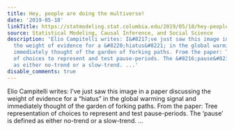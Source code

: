```yaml
---
title: Hey, people are doing the multiverse!
date: '2019-05-18'
linkTitle: https://statmodeling.stat.columbia.edu/2019/05/18/hey-people-are-doing-the-multiverse/
source: Statistical Modeling, Causal Inference, and Social Science
description: 'Elio Campitelli writes: I&#8217;ve just saw this image in a paper discussing
  the weight of evidence for a &#8220;hiatus&#8221; in the global warming signal and
  immediately thought of the garden of forking paths. From the paper: Tree representation
  of choices to represent and test pause-periods. The &#8216;pause&#8217; is defined
  as either no-trend or a slow-trend. ...'
disable_comments: true
---
```

Elio Campitelli writes: I&#8217;ve just saw this image in a paper discussing the weight of evidence for a &#8220;hiatus&#8221; in the global warming signal and immediately thought of the garden of forking paths. From the paper: Tree representation of choices to represent and test pause-periods. The &#8216;pause&#8217; is defined as either no-trend or a slow-trend. ...